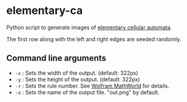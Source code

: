 # elementary-ca

Python script to generate images of [elementary cellular automata](http://en.wikipedia.org/wiki/Elementary_cellular_automaton).

The first row along with the left and right edges are seeded randomly.

## Command line arguments

* `-x` : Sets the width of the output. (default: 322px)
* `-y` : Sets the height of the output. (default: 322px)
* `-r` : Sets the rule number. See [Wolfram MathWorld](http://mathworld.wolfram.com/ElementaryCellularAutomaton.html) for details.
* `-o` : Sets the name of the output file. "out.png" by default.